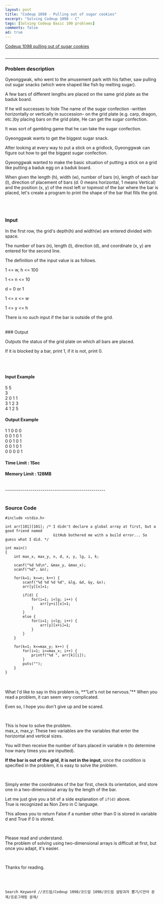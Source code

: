 ```yaml
---
layout: post
title: "Codeup 1098 - Pulling out of sugar cookies"
excerpt: "Solving Codeup 1098 - C"
tags: [Solving Codeup Basic 100 problems]
comments: false
ad: true
---
```

 
[Codeup 1098 pulling out of sugar cookies](https://codeup.kr/problem.php?id=1098) 
<br/>
<br/>

-----------------------------------------------------

### Problem description
 
Gyeonggwak, who went to the amusement park with his father, saw pulling out sugar snacks (which were shaped like fish by melting sugar).

A few bars of different lengths are placed on the same grid plate as the baduk board.

If he will successes to hide The name of the sugar confection -written horizontally or vertically in succession- on the grid plate (e.g. carp, dragon, etc.)by placing bars on the grid plate, He can get the sugar confection.

It was sort of gambling game that he can take the sugar confection.

Gyeonggwak wants to get the biggest sugar snack.

After looking at every way to put a stick on a gridlock, Gyeonggwak can figure out how to get the biggest sugar confection.

Gyeonggwak wanted to make the basic situation of putting a stick on a grid like putting a baduk egg on a baduk board.

When given the length (h), width (w), number of bars (n), length of each bar (l), direction of placement of bars (d: 0 means horizontal, 1 means Vertical) and the position (x, y) of the most left or topmost of the bar where the bar is placed, let's create a program to print the shape of the bar that fills the grid.

<br/>
<br/>

### Input

In the first row, the grid's depth(h) and width(w) are entered divided with space.  

The number of bars (n), length (l), direction (d), and coordinate (x, y) are entered for the second line.  

The definition of the input value is as follows.  

1 <= w, h <= 100

1 <= n <= 10

d = 0 or 1

1 <= x <= w

1 <= y <= h

There is no such input if the bar is outside of the grid.

<br/>
### Output

Outputs the status of the grid plate on which all bars are placed.

If it is blocked by a bar, print 1, if it is not, print 0.

<br/>
<br/>

#### Input Example

5 5  
3  
2 0 1 1  
3 1 2 3  
4 1 2 5  

#### Output Example

1 1 0 0 0  
0 0 1 0 1  
0 0 1 0 1  
0 0 1 0 1  
0 0 0 0 1  

#### Time Limit : 1Sec
#### Memory Limit : 128MB


<br/>
---------------------------------------------------
<br/>
<br/>

### Source Code

~~~
#include <stdio.h>

int arr[101][101]; /* I didn't declare a global array at first, but a good friend named  
                      GitHub bothered me with a build error... So guess what I did. */   

int main()
{
    int max_x, max_y, n, d, x, y, lg, i, k;

    scanf("%d %d\n", &max_y, &max_x);
    scanf("%d", &n);

    for(k=1; k<=n; k++) {
        scanf("%d %d %d %d", &lg, &d, &y, &x);
        arr[y][x]=1;

        if(d) {
            for(i=1; i<lg; i++) {
                arr[y+i][x]=1;
            }
        }
        else {
            for(i=1; i<lg; i++) {
                arr[y][x+i]=1;
            }
        }
    }

    for(k=1; k<=max_y; k++) {
        for(i=1; i<=max_x; i++) {
            printf("%d ", arr[k][i]);
        }
        puts("");
    }
}
~~~

<br/>
<br/>
What I'd like to say in this problem is, **”Let's not be nervous.”**  
When you read a problem, it can seem very complicated.  

Even so, I hope you don't give up and be scared. 

<br/>

This is how to solve the problem.  
max_x, max_y: These two variables are the variables that enter the horizontal and vertical sizes.  

You will then receive the number of bars placed in variable n (to determine how many times you are inputted).  

**If the bar is out of the grid, it is not in the input**, since the condition is specified in the problem, it is easy to solve the problem.

<br/>

Simply enter the coordinates of the bar first, check its orientation, and store one in a two-dimensional array by the length of the bar.  

Let me just give you a bit of a side explanation of ```if(d)``` above.  
True is recognized as Non Zero in C language.  

This allows you to return False if a number other than 0 is stored in variable d and True if 0 is stored.  

<br/>

Please read and understand.  
The problem of solving using two-dimensional arrays is difficult at first, but once you adapt, it's easier.  

<br/>

Thanks for reading.  

<br/>
<br/>

```Search Keyword //코드업/Codeup 1098/코드업 1098/코드업 설탕과자 뽑기/C언어 문제/프로그래밍 문제/```
